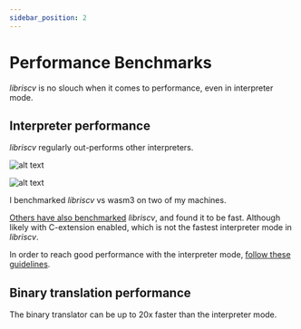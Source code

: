 ```yaml
---
sidebar_position: 2
---
```


# Performance Benchmarks

_libriscv_ is no slouch when it comes to performance, even in interpreter mode.

## Interpreter performance

_libriscv_ regularly out-performs other interpreters.

![alt text](/img/performance/CoreMark_1.0_Interpreted_wasm3_vs_interpreted_libriscv.png)

![alt text](/img/performance/STREAM_memory_wasm3_vs_libriscv_(no_SIMD).png)

I benchmarked _libriscv_ vs wasm3 on two of my machines.

[Others have also benchmarked](https://github.com/sysprog21/rv32emu/issues/288) _libriscv_, and found it to be fast. Although likely with C-extension enabled, which is not the fastest interpreter mode in _libriscv_.

In order to reach good performance with the interpreter mode, [follow these guidelines](https://github.com/libriscv/libriscv?tab=readme-ov-file#interpreter-performance-settings).


## Binary translation performance

The binary translator can be up to 20x faster than the interpreter mode.
